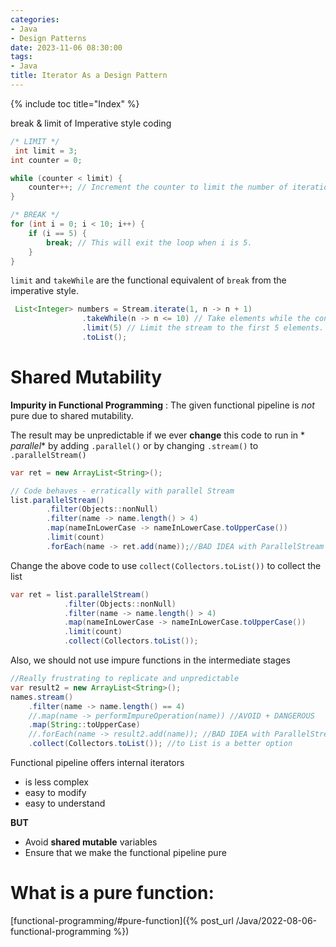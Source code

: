 ```yaml
---
categories:
- Java
- Design Patterns
date: 2023-11-06 08:30:00
tags:
- Java
title: Iterator As a Design Pattern
---
```


{% include toc title="Index" %}

break & limit of Imperative style coding

```java
/* LIMIT */
 int limit = 3;
int counter = 0;

while (counter < limit) {
    counter++; // Increment the counter to limit the number of iterations.
}

/* BREAK */
for (int i = 0; i < 10; i++) {
    if (i == 5) {
        break; // This will exit the loop when i is 5.
    }
}
```

`limit` and `takeWhile` are the functional equivalent of `break` from the
imperative style.

```java
 List<Integer> numbers = Stream.iterate(1, n -> n + 1)
                .takeWhile(n -> n <= 10) // Take elements while the condition is true (less than or equal to 10).
                .limit(5) // Limit the stream to the first 5 elements.
                .toList();
```

# Shared Mutability

**Impurity in Functional Programming** : The given functional pipeline is *not*
pure due to shared mutability.

The result may be unpredictable if we ever **change** this code to run in *
*parallel** by adding
`.parallel()` or by changing `.stream()` to `.parallelStream()`

```java
var ret = new ArrayList<String>();

// Code behaves - erratically with parallel Stream
list.parallelStream()
        .filter(Objects::nonNull)
        .filter(name -> name.length() > 4)
        .map(nameInLowerCase -> nameInLowerCase.toUpperCase())
        .limit(count)
        .forEach(name -> ret.add(name));//BAD IDEA with ParallelStream - due to shared mutability - this is impure
```

Change the above code to use `collect(Collectors.toList())` to collect the list

```java
var ret = list.parallelStream()
            .filter(Objects::nonNull)
            .filter(name -> name.length() > 4)
            .map(nameInLowerCase -> nameInLowerCase.toUpperCase())
            .limit(count)
            .collect(Collectors.toList());
```

Also, we should not use impure functions in the intermediate stages

```java
//Really frustrating to replicate and unpredictable
var result2 = new ArrayList<String>();
names.stream()
    .filter(name -> name.length() == 4)
    //.map(name -> performImpureOperation(name)) //AVOID + DANGEROUS
    .map(String::toUpperCase)
    //.forEach(name -> result2.add(name)); //BAD IDEA with ParallelStream
    .collect(Collectors.toList()); //to List is a better option
```

Functional pipeline offers internal iterators

* is less complex
* easy to modify
* easy to understand

**BUT**

* Avoid **shared mutable** variables
* Ensure that we make the functional pipeline pure

# What is a pure function:

[functional-programming/#pure-function]({% post_url
/Java/2022-08-06-functional-programming %})